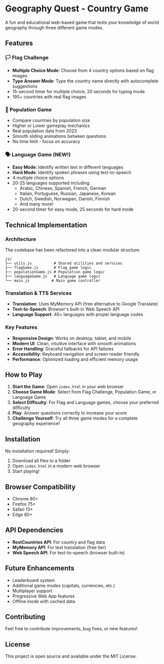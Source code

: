 # Geography Quest - Country Game

A fun and educational web-based game that tests your knowledge of world geography through three different game modes.

## Features

### 🏳️ Flag Challenge
- **Multiple Choice Mode**: Choose from 4 country options based on flag images
- **Type Answer Mode**: Type the country name directly with autocomplete suggestions
- 15-second timer for multiple choice, 20 seconds for typing mode
- 195+ countries with real flag images

### 👥 Population Game
- Compare countries by population size
- Higher or Lower gameplay mechanics
- Real population data from 2023
- Smooth sliding animations between questions
- No time limit - focus on accuracy

### 🗣️ Language Game (NEW!)
- **Easy Mode**: Identify written text in different languages
- **Hard Mode**: Identify spoken phrases using text-to-speech
- 4 multiple choice options
- 20-25 languages supported including:
  - Arabic, Chinese, Spanish, French, German
  - Italian, Portuguese, Russian, Japanese, Korean
  - Dutch, Swedish, Norwegian, Danish, Finnish
  - And many more!
- 20-second timer for easy mode, 25 seconds for hard mode

## Technical Implementation

### Architecture
The codebase has been refactored into a clean modular structure:

```
js/
├── utils.js          # Shared utilities and services
├── flagGame.js       # Flag game logic
├── populationGame.js # Population game logic
├── languageGame.js   # Language game logic
└── main.js          # Main game controller
```

### Translation & TTS Services
- **Translation**: Uses MyMemory API (free alternative to Google Translate)
- **Text-to-Speech**: Browser's built-in Web Speech API
- **Language Support**: 40+ languages with proper language codes

### Key Features
- **Responsive Design**: Works on desktop, tablet, and mobile
- **Modern UI**: Clean, intuitive interface with smooth animations
- **Error Handling**: Graceful fallbacks for API failures
- **Accessibility**: Keyboard navigation and screen reader friendly
- **Performance**: Optimized loading and efficient memory usage

## How to Play

1. **Start the Game**: Open `index.html` in your web browser
2. **Choose Game Mode**: Select from Flag Challenge, Population Game, or Language Game
3. **Select Difficulty**: For Flag and Language games, choose your preferred difficulty
4. **Play**: Answer questions correctly to increase your score
5. **Challenge Yourself**: Try all three game modes for a complete geography experience!

## Installation

No installation required! Simply:
1. Download all files to a folder
2. Open `index.html` in a modern web browser
3. Start playing!

## Browser Compatibility

- Chrome 80+
- Firefox 75+
- Safari 13+
- Edge 80+

## API Dependencies

- **RestCountries API**: For country and flag data
- **MyMemory API**: For text translation (free tier)
- **Web Speech API**: For text-to-speech (browser built-in)

## Future Enhancements

- Leaderboard system
- Additional game modes (capitals, currencies, etc.)
- Multiplayer support
- Progressive Web App features
- Offline mode with cached data

## Contributing

Feel free to contribute improvements, bug fixes, or new features!

## License

This project is open source and available under the MIT License.
